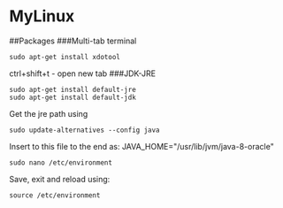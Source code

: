 # MyLinux

##Packages
###Multi-tab terminal

```shell
sudo apt-get install xdotool
```

ctrl+shift+t - open new tab
###JDK-JRE
```shell
sudo apt-get install default-jre
sudo apt-get install default-jdk
```
Get the jre path using
```shell
sudo update-alternatives --config java
```
Insert to this file to the end as: JAVA_HOME="/usr/lib/jvm/java-8-oracle"
```shell
sudo nano /etc/environment
```
Save, exit and reload using:
```shell
source /etc/environment
```
